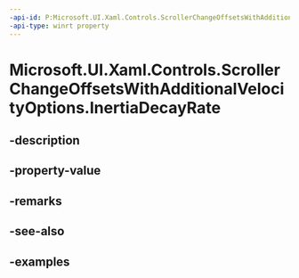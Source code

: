 ```yaml
---
-api-id: P:Microsoft.UI.Xaml.Controls.ScrollerChangeOffsetsWithAdditionalVelocityOptions.InertiaDecayRate
-api-type: winrt property
---
```


<!-- Property syntax.
public IReference<Vector2> InertiaDecayRate { get;  set; }
-->

# Microsoft.UI.Xaml.Controls.ScrollerChangeOffsetsWithAdditionalVelocityOptions.InertiaDecayRate

## -description

## -property-value

## -remarks

## -see-also

## -examples


